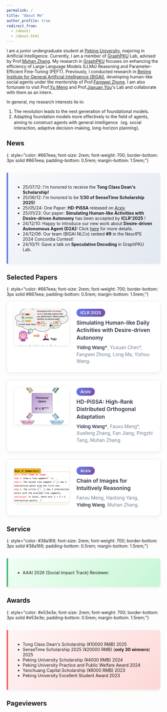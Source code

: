 ```yaml
---
permalink: /
title: "About Me"
author_profile: true
redirect_from: 
  - /about/
  - /about.html
---
```


I am a junior undergraduate student at [Peking University](https://www.pku.edu.cn/), majoring in Artificial Intelligence. Currently, I am a member of [GraphPKU](https://www.graphpku.cn) Lab, advised by Prof.[Muhan Zhang](https://muhanzhang.github.io). My research in [GraphPKU](https://www.graphpku.cn) focuses on enhancing the efficiency of Large Language Models (LLMs) Reasoning and Parameter-Efficient Fine-Tuning (PEFT). Previously, I conducted research in [Beijing Institute for General Artificial Intelligence (BIGAI)](https://eng.bigai.ai/), developing human-like social agents under the mentorship of Prof.[Fangwei Zhong](https://fangweizhong.xyz/). I am also fortunate to visit Prof.[Yu Meng](https://yumeng5.github.io/) and Prof.[Jiaxuan You](https://cs.stanford.edu/~jiaxuan/)'s Lab and collaborate with them as an intern.

In general, my research interests lie in:
1.	The revolution leads to the next generation of foundational models.
2.	Adapting foundation models more effectively to the field of agents, aiming to construct agents with general intelligence（eg. social interaction, adaptive decision-making, long-horizon planning).


## News
{: style="color: #667eea; font-size: 2rem; font-weight: 700; border-bottom: 3px solid #667eea; padding-bottom: 0.5rem; margin-bottom: 1.5rem;"}

<div style="background: linear-gradient(135deg, #f8fafc 0%, #e2e8f0 100%); border-left: 5px solid #667eea; padding: 1.5rem; margin: 2rem 0; border-radius: 0 8px 8px 0; box-shadow: 0 4px 6px rgba(0, 0, 0, 0.05);">

- 25/07/12: I'm honored to receive the **Tong Class Dean's Scholarship!**
- 25/06/12: I'm honored to be **1/30 of SenseTime Scholarship 2025!**
- 25/05/24: One Paper: **HD-PiSSA** released on [Arxiv](https://arxiv.org/abs/2505.18777)
- 25/01/23: Our paper: **Simulating Human-like Activities with Desire-driven Autonomy** has been accepted by **ICLR'2025** !  
- 24/12/10: Happy to introduce our new work about **Desire-driven Autonomous Agent (D2A)**! Click [here](https://sites.google.com/view/desire-driven-autonomy) for more details.  
- 24/12/06: Our team (BIGAI NLCo) ranked **#9** in the NeurIPS 2024 Concordia Contest!  
- 24/10/11: Gave a talk on **Speculative Decoding** in GraphPKU Lab.

</div>

## Selected Papers
{: style="color: #667eea; font-size: 2rem; font-weight: 700; border-bottom: 3px solid #667eea; padding-bottom: 0.5rem; margin-bottom: 1.5rem;"}

<div style="display: flex; align-items: flex-start; background: #ffffff; border: 1px solid #e2e8f0; border-radius: 12px; padding: 1.5rem; margin-bottom: 1.5rem; box-shadow: 0 4px 12px rgba(0, 0, 0, 0.05); flex-direction: row;">
  <img src="images/D2A" alt="D2A" style="width: 180px; height: 120px; object-fit: cover; border-radius: 8px; margin-right: 1.5rem; box-shadow: 0 2px 8px rgba(0, 0, 0, 0.1); flex-shrink: 0;" />
  <div style="flex: 1; min-width: 0;">
    <span style="display: inline-block; background: linear-gradient(135deg, #667eea 0%, #764ba2 100%); color: white; padding: 0.3rem 0.8rem; border-radius: 20px; font-size: 0.85rem; font-weight: 600; margin-bottom: 0.5rem;">ICLR 2025</span>
    <br>
    <a href="https://arxiv.org/abs/2412.06435" style="font-size: 1.1rem; font-weight: 600; color: #2d3748; text-decoration: none; line-height: 1.4; display: block; margin-bottom: 0.5rem;">Simulating Human-like Daily Activities with Desire-driven Autonomy</a>
    <div style="color: #718096; font-size: 0.95rem; line-height: 1.5;">
      <strong style="color: #2d3748; font-weight: 600;">Yiding Wang*</strong>, Yuxuan Chen*, Fangwei Zhong, Long Ma, Yizhou Wang.
    </div>
  </div>
</div>

<div style="display: flex; align-items: flex-start; background: #ffffff; border: 1px solid #e2e8f0; border-radius: 12px; padding: 1.5rem; margin-bottom: 1.5rem; box-shadow: 0 4px 12px rgba(0, 0, 0, 0.05); flex-direction: row;">
  <img src="images/HD-PiSSA" alt="HD-PiSSA" style="width: 180px; height: 120px; object-fit: cover; border-radius: 8px; margin-right: 1.5rem; box-shadow: 0 2px 8px rgba(0, 0, 0, 0.1); flex-shrink: 0;" />
  <div style="flex: 1; min-width: 0;">
    <span style="display: inline-block; background: linear-gradient(135deg, #667eea 0%, #764ba2 100%); color: white; padding: 0.3rem 0.8rem; border-radius: 20px; font-size: 0.85rem; font-weight: 600; margin-bottom: 0.5rem;">Arxiv</span>
    <br>
    <a href="https://arxiv.org/abs/2505.18777" style="font-size: 1.1rem; font-weight: 600; color: #2d3748; text-decoration: none; line-height: 1.4; display: block; margin-bottom: 0.5rem;">HD-PiSSA: High-Rank Distributed Orthogonal Adaptation</a>
    <div style="color: #718096; font-size: 0.95rem; line-height: 1.5;">
      <strong style="color: #2d3748; font-weight: 600;">Yiding Wang*</strong>, Fauxu Meng*, Xuefeng Zhang, Fan Jiang, Pingzhi Tang, Muhan Zhang.
    </div>
  </div>
</div>

<div style="display: flex; align-items: flex-start; background: #ffffff; border: 1px solid #e2e8f0; border-radius: 12px; padding: 1.5rem; margin-bottom: 1.5rem; box-shadow: 0 4px 12px rgba(0, 0, 0, 0.05); flex-direction: row;">
  <img src="images/CoI" alt="CoI" style="width: 180px; height: 120px; object-fit: cover; border-radius: 8px; margin-right: 1.5rem; box-shadow: 0 2px 8px rgba(0, 0, 0, 0.1); flex-shrink: 0;" />
  <div style="flex: 1; min-width: 0;">
    <span style="display: inline-block; background: linear-gradient(135deg, #667eea 0%, #764ba2 100%); color: white; padding: 0.3rem 0.8rem; border-radius: 20px; font-size: 0.85rem; font-weight: 600; margin-bottom: 0.5rem;">Arxiv</span>
    <br>
    <a href="https://arxiv.org/abs/2311.09241" style="font-size: 1.1rem; font-weight: 600; color: #2d3748; text-decoration: none; line-height: 1.4; display: block; margin-bottom: 0.5rem;">Chain of Images for Intuitively Reasoning</a>
    <div style="color: #718096; font-size: 0.95rem; line-height: 1.5;">
      Fanxu Meng, Haotong Yang, <strong style="color: #2d3748; font-weight: 600;">Yiding Wang</strong>, Muhan Zhang.
    </div>
  </div>
</div>

<style>
@media (max-width: 768px) {
  div[style*="display: flex"] {
    flex-direction: column !important;
    text-align: center;
  }
  
  div[style*="display: flex"] img {
    width: 100% !important;
    max-width: 300px !important;
    height: 200px !important;
    margin-right: 0 !important;
    margin-bottom: 1rem !important;
  }
}
</style>

## Service
{: style="color: #38a169; font-size: 2rem; font-weight: 700; border-bottom: 3px solid #38a169; padding-bottom: 0.5rem; margin-bottom: 1.5rem;"}

<div style="background: linear-gradient(135deg, #f0fff4 0%, #c6f6d5 100%); border-left: 5px solid #48bb78; padding: 1.5rem; margin: 2rem 0; border-radius: 0 8px 8px 0; box-shadow: 0 4px 6px rgba(0, 0, 0, 0.05);">

- AAAI 2026 (Social Impact Track) Reviewer.

</div>

## Awards
{: style="color: #e53e3e; font-size: 2rem; font-weight: 700; border-bottom: 3px solid #e53e3e; padding-bottom: 0.5rem; margin-bottom: 1.5rem;"}

<div style="background: linear-gradient(135deg, #fff5f5 0%, #fed7d7 100%); border-left: 5px solid #f56565; padding: 1.5rem; margin: 2rem 0; border-radius: 0 8px 8px 0; box-shadow: 0 4px 6px rgba(0, 0, 0, 0.05);">

- Tong Class Dean's Scholarship (¥10000 RMB)  2025
- SenseTime Scholarship 2025 (¥20000 RMB) (**only 30 winners**) 2025  
- Peking University Scholarship (¥4000 RMB)  2024  
- Peking University Practice and Public Welfare Award 2024  
- Yanchuang Capital Scholarship (¥8000 RMB)  2023  
- Peking University Excellent Student Award  2023

</div>  

## Pageviewers

<script type='text/javascript' id='clustrmaps' src='//cdn.clustrmaps.com/map_v2.js?cl=ffffff&w=a&t=n&d=S3JmU8wqe9acM-xW-8iu3oxHh3lnUsFDYmt_GLx3rFU&co=2d98ad&cmo=d8872d&cmn=fce780'></script>



